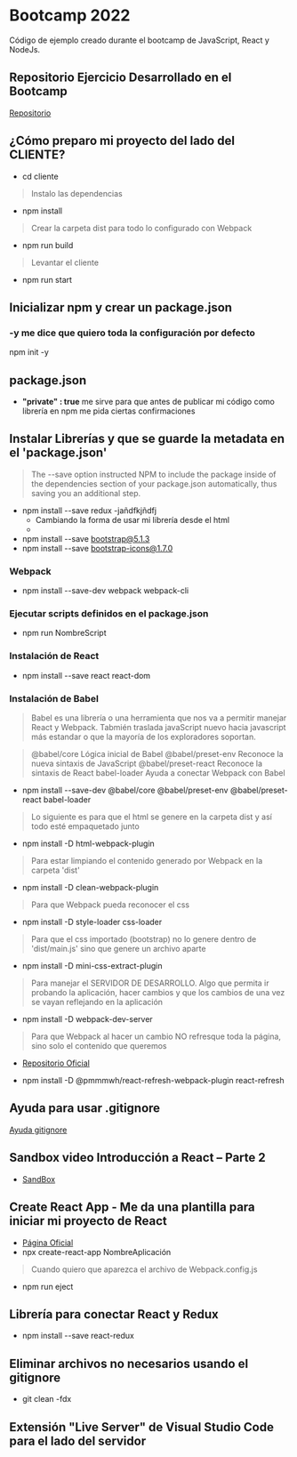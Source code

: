 # Bootcamp 2022

Código de ejemplo creado durante el bootcamp de JavaScript, React y NodeJs.

## Repositorio Ejercicio Desarrollado en el Bootcamp

[Repositorio](https://github.com/laserants/bootcamp-js-2021)

## ¿Cómo preparo mi proyecto del lado del CLIENTE?

- cd cliente

> Instalo las dependencias

- npm install

> Crear la carpeta dist para todo lo configurado con Webpack

- npm run build

> Levantar el cliente

- npm run start

## Inicializar npm y crear un package.json

### -y me dice que quiero toda la configuración por defecto

npm init -y

## package.json

- **"private" : true** me sirve para que antes de publicar mi código como librería en npm me pida ciertas confirmaciones

## Instalar Librerías y que se guarde la metadata en el 'package.json'

> The --save option instructed NPM to include the package inside of the dependencies section of your package.json automatically, thus saving you an additional step.

- npm install --save redux -jañdfkjñdfj
  - Cambiando la forma de usar mi librería desde el html
  - <script src="./node_modules/redux/dist/redux.min.js"></script>
- npm install --save bootstrap@5.1.3
- npm install --save bootstrap-icons@1.7.0

### Webpack

<!--
    - Webpack: es toda la utelería que permite empaquetar la solución
    - Webpack-cli es la línea de comandos para interactuar con Webpack

    '--save-dev' o '-D' me permite indicar que estas dependencias son solo necesarias para
    desarrollo 'devDependencies', NO las vamos a usar en producción 'dependencies'
-->

- npm install --save-dev webpack webpack-cli

### Ejecutar scripts definidos en el package.json

- npm run NombreScript

### Instalación de React

- npm install --save react react-dom

### Instalación de Babel

> Babel es una librería o una herramienta que nos va a permitir manejar React y Webpack. Tabmién traslada javaScript nuevo hacia javascript más estandar o que la mayoría de los exploradores soportan.

> @babel/core Lógica inicial de Babel
> @babel/preset-env Reconoce la nueva sintaxis de JavaScript
> @babel/preset-react Reconoce la sintaxis de React
> babel-loader Ayuda a conectar Webpack con Babel

- npm install --save-dev @babel/core @babel/preset-env @babel/preset-react babel-loader

> Lo siguiente es para que el html se genere en la carpeta dist y así todo esté empaquetado junto

- npm install -D html-webpack-plugin

> Para estar limpiando el contenido generado por Webpack en la carpeta 'dist'

- npm install -D clean-webpack-plugin

> Para que Webpack pueda reconocer el css

- npm install -D style-loader css-loader

> Para que el css importado (bootstrap) no lo genere dentro de 'dist/main.js' sino que genere un archivo aparte

- npm install -D mini-css-extract-plugin

> Para manejar el SERVIDOR DE DESARROLLO. Algo que permita ir probando la aplicación, hacer cambios y que los cambios de una vez se vayan reflejando en la aplicación

- npm install -D webpack-dev-server

> Para que Webpack al hacer un cambio NO refresque toda la página, sino solo el contenido que queremos

- [Repositorio Oficial](https://github.com/pmmmwh/react-refresh-webpack-plugin)

- npm install -D @pmmmwh/react-refresh-webpack-plugin react-refresh

## Ayuda para usar .gitignore

[Ayuda gitignore](https://www.toptal.com/developers/gitignore)

## Sandbox video Introducción a React – Parte 2

- [SandBox](https://codesandbox.io/s/introduccion-a-react-parte-2-yh1vrr)

## Create React App - Me da una plantilla para iniciar mi proyecto de React

- [Página Oficial](https://create-react-app.dev/)
- npx create-react-app NombreAplicación

> Cuando quiero que aparezca el archivo de Webpack.config.js

- npm run eject

## Librería para conectar React y Redux

- npm install --save react-redux

## Eliminar archivos no necesarios usando el gitignore

- git clean -fdx

## Extensión "Live Server" de Visual Studio Code para el lado del servidor
